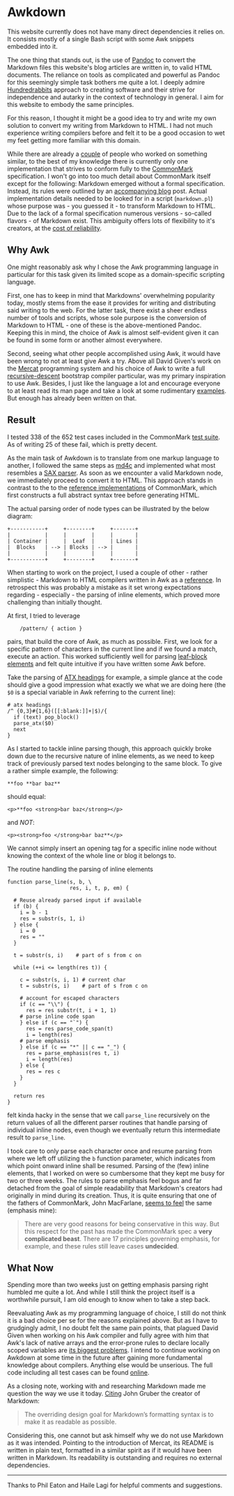 # Awkdown

This website currently does not have many direct dependencies it relies
on. It consists mostly of a single Bash script with some Awk snippets
embedded into it. 

The one thing that stands out, is the use of
[Pandoc](https://pandoc.org/) to convert the Markdown files this
website's blog articles are written in, to valid HTML documents. The
reliance on tools as complicated and powerful as Pandoc for this
seemingly simple task bothers me quite a lot. I deeply admire
[Hundredrabbits](https://100r.co/site/about_us.html) approach to
creating software and their strive for independence and autarky in the
context of technology in general. I aim for this website to embody the
same principles.

For this reason, I thought it might be a good idea to try and write my
own solution to convert my writing from Markdown to HTML. I had not much
experience writing compilers before and felt it to be a good occasion to
wet my feet getting more familiar with this domain.

While there are already a [couple](https://github.com/wime12/commonmark)
of people who worked on something similar, to the best of my knowledge
there is currently only one implementation that strives to conform fully
to the [CommonMark](https://github.com/commonmark/) specification. I
won't go into too much detail about CommonMark itself except for the
following: Markdown emerged without a formal specification. Instead,
its rules were outlined by an [accompanying
blog](https://daringfireball.net/projects/markdown/) post. Actual
implementation details needed to be looked for in a script
(`markdown.pl`) whose purpose was - you guessed it - to transform
Markdown to HTML. Due to the lack of a formal specification numerous
versions - so-called flavors - of Markdown exist. This ambiguity offers
lots of flexibility to it's creators, at the [cost of
reliability](https://twitter.com/arjenroodselaar/status/1788573953784770858). 

## Why Awk

One might reasonably ask why I chose the Awk programming language in
particular for this task given its limited scope as a domain-specific
scripting language. 

First, one has to keep in mind that Markdowns' overwhelming popularity
today, mostly stems from the ease it provides for writing and
distributing said writing to the web. For the latter task, there exist a
sheer endless number of tools and scripts, whose sole purpose is the
conversion of Markdown to HTML - one of these is the above-mentioned
Pandoc. Keeping this in mind, the choice of Awk is almost self-evident
given it can be found in some form or another almost everywhere. 

Second, seeing what other people accomplished using Awk, it would have
been wrong to not at least give Awk a try. Above all David Given's work
on the [Mercat](http://cowlark.com/mercat/README.txt) programming system
and his choice of Awk to write a full
[recursive-descent](https://en.wikipedia.org/wiki/Recursive_descent_parser)
bootstrap compiler particular, was my primary inspiration to use Awk.
Besides, I just like the language a lot and encourage everyone to at
least read its man page and take a look at some rudimentary
[examples](https://web.archive.org/web/20220328223853/https://catonmat.net/awk-one-liners-explained-part-one).
But enough has already been written on that.

## Result 

I tested 338 of the 652 test cases included in the CommonMark [test
suite](https://spec.commonmark.org/0.31.2/spec.json). As of writing 25
of these fail, which is pretty decent.

As the main task of Awkdown is to translate from one markup language to
another, I followed the same steps as
[md4c](https://github.com/mity/md4c) and implemented what most resembles
a [SAX parser](http://www.saxproject.org/event.html). As soon as we
encounter a valid Markdown node, we immediately proceed to convert it to
HTML. This approach stands in contrast to the to the [reference
implementations](https://github.com/commonmark/cmark) of CommonMark,
which first constructs a full abstract syntax tree before generating
HTML.

The actual parsing order of node types can be illustrated by the below
diagram:

```
+-----------+     +--------+     +-------+
|           |     |        |     |       |
| Container |     |  Leaf  |     | Lines |
|  Blocks   | --> | Blocks | --> |       |
|           |     |        |     |       |
+-----------+     +--------+     +-------+
```

When starting to work on the project, I used a couple of other - rather
simplistic - Markdown to HTML compilers written in Awk as a
[reference](https://git.sr.ht/~knazarov/markdown.awk). In retrospect
this was probably a mistake as it set wrong expectations regarding -
especially - the parsing of inline elements, which proved more
challenging than initially thought. 

At first, I tried to leverage

        /pattern/ { action }

pairs, that build the core of Awk, as much as possible. First, we look
for a specific pattern of characters in the current line and if we found
a match, execute an action. This worked sufficiently well for parsing
[leaf-block elements](https://spec.commonmark.org/0.31.2/#leaf-blocks)
and felt quite intuitive if you have written some Awk before.

Take the parsing of [ATX
headings](https://spec.commonmark.org/0.31.2/#atx-headings) for example,
a simple glance at the code should give a good impression what exactly
we what we are doing here (the `$0` is a special variable in Awk
referring to the current line):

```
# atx headings
/^ {0,3}#{1,6}([[:blank:]]+|$)/{
  if (text) pop_block()
  parse_atx($0)
  next
}
```

As I started to tackle inline parsing though, this approach quickly
broke down due to the recursive nature of inline elements, as we need to
keep track of previously parsed text nodes belonging to the same block.
To give a rather simple example, the following: 

```
**foo **bar baz**
```

should equal:

```
<p>**foo <strong>bar baz</strong></p>
```

and _NOT_:

```
<p><strong>foo </strong>bar baz**</p>
```

We cannot simply insert an opening tag for a specific inline node
without knowing the context of the whole line or blog it belongs to.

The routine handling the parsing of inline elements 

```
function parse_line(s, b, \
                    res, i, t, p, em) {

  # Reuse already parsed input if available
  if (b) {
    i = b - 1
    res = substr(s, 1, i)
  } else {
    i = 0
    res = ""
  }

  t = substr(s, i)    # part of s from c on

  while (++i <= length(res t)) {

    c = substr(s, i, 1) # current char
    t = substr(s, i)    # part of s from c on

    # account for escaped characters
    if (c == "\\") {
      res = res substr(t, i + 1, 1)
    # parse inline code span
    } else if (c == "`") {
      res = res parse_code_span(t)
      i = length(res)
    # parse emphasis
    } else if (c == "*" || c == "_") {
      res = parse_emphasis(res t, i)
      i = length(res)
    } else {
      res = res c
    }
  }

  return res
}
```

felt kinda hacky in the sense that we call `parse_line` recursively on
the return values of all the different parser routines that handle
parsing of individual inline nodes, even though we eventually return
this intermediate result to `parse_line`. 

I took care to only parse each character once and resume parsing from
where we left off utilizing the `b` function parameter, which indicates
from which point onward inline shall be resumed. Parsing of the (few)
inline elements, that I worked on were so cumbersome that they kept me
busy for two or three weeks. The rules to parse emphasis feel bogus and
far detached from the goal of simple readability that Markdown's
creators had originally in mind during its creation. Thus, it is quite
ensuring that one of the fathers of CommonMark, John MacFarlane, [seems
to feel](https://johnmacfarlane.net/beyond-markdown.html) the same
(emphasis mine):

> There are very good reasons for being conservative in this way. But
> this respect for the past has made the CommonMark spec a __very
> complicated beast__. There are 17 principles governing emphasis, for
> example, and these rules still leave cases __undecided__.

## What Now

Spending more than two weeks just on getting emphasis parsing right
humbled me quite a lot. And while I still think the project itself is a
worthwhile pursuit, I am old enough to know when to take a step back.

Reevaluating Awk as my programming language of choice, I still do not
think it is a bad choice per se for the reasons explained above. But as
I have to grudgingly admit, I no doubt felt the same pain points, that
plagued David Given when working on his Awk compiler and fully agree
with him that Awk's lack of native arrays and the error-prone rules to
declare locally scoped variables are [its biggest
problems](http://lua-users.org/lists/lua-l/2008-02/msg00477.html). I
intend to continue working on Awkdown at some time in the future after
gaining more fundamental knowledge about compilers. Anything else would
be unserious. The full code including all test cases can be found
[online](https://github.com/mxngls/awkdown).

As a closing note, working with and researching Markdown made me
question the way we use it today.
[Citing](https://daringfireball.net/projects/markdown/) John Gruber the
creator of Markdown:

> The overriding design goal for Markdown’s formatting syntax is to make
> it as readable as possible.

Considering this, one cannot but ask himself why we do not use Markdown
as it was intended. Pointing to the introduction of Mercat, its README
is written in plain text, formatted in a similar spirit as if it
would have been written in Markdown. Its readability is outstanding and
requires no external dependencies.

---

Thanks to Phil Eaton and Haile Lagi for helpful comments and
suggestions.
